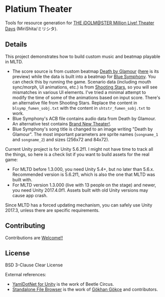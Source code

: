 # Platium Theater

Tools for resource generation for [THE iDOLM@STER Million Live! Theater Days](https://millionlive.idolmaster.jp/theaterdays/) (MiriShita/ミリシタ).

## Details

This project demonstrates how to build custom music and beatmap playable in MLTD.

- The score source is from custom beatmap [Death by Glamour](http://undertale.wikia.com/wiki/Death_by_Glamour) ([here](https://www.bilibili.com/video/av15612246/) is its preview) while the data is built into a beatmap for [Blue Symphony](https://www.project-imas.com/wiki/Blue_Symphony). You can check this by running the game. Scenario data (including mouth sync/morph, UI animations, etc.) is from [Shooting Stars](https://www.project-imas.com/wiki/Shooting_Stars), so you will see mismatches in various UI elements. I've tried a minimal attempt to modify the time of some of the animations based on input score. There's an alternative file from Shooting Stars. Replace the content in `blsymp_fumen_sobj.txt` with the content in `shtstr_fumen_sobj.txt` to work.
- Blue Symphony's ACB file contains audio data from Death by Glamour. An alternative test contains [Brand New Theater!](https://www.project-imas.com/wiki/Brand_New_Theater!).
- Blue Symphony's song title is changed to an image writing "Death by Glamour". The most important parameters are sprite names (`songname_1` and `songname_2`) and sizes (256x72 and 84x72).

Current Unity project is for Unity 5.6.2f1. I might not have time to track all the things, so here is a check list if you want to build assets for the real game:

- For MLTD before 1.3.000, you need Unity 5.4+, but no later than 5.6.x. Recommended version is 5.6.2f1, which is also the one that MLTD was built with.
- For MLTD version 1.3.000 (live with 13 people on the stage) and newer, you need Unity 2017.4.0f1. Assets built with old Unity versions may cause app crash.

Since MLTD has a forced updating mechanism, you can safely use Unity 2017.3, unless there are specific requirements.

## Contributing

Contributions are [Welcome!!](https://www.project-imas.com/wiki/Welcome!!)

## License

BSD 3-Clause Clear License

External references:

- [YamlDotNet for Unity](https://assetstore.unity.com/packages/tools/integration/yamldotnet-for-unity-36292) is the work of Beetle Circus.
- [Standalone File Browser](https://github.com/gkngkc/UnityStandaloneFileBrowser) is the work of [Gökhan Gökçe](https://github.com/gkngkc) and contributors.
